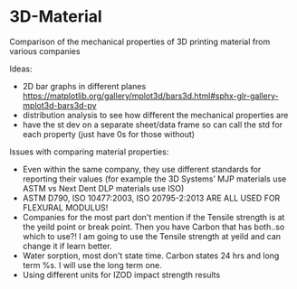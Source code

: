 # 3D-Material
Comparison of the mechanical properties of 3D printing material from various companies

Ideas: 
- 2D bar graphs in different planes https://matplotlib.org/gallery/mplot3d/bars3d.html#sphx-glr-gallery-mplot3d-bars3d-py
- distribution analysis to see how different the mechanical properties are
- have the st dev on a separate sheet/data frame so can call the std for each property (just have 0s for those without)

Issues with comparing material properties: 
- Even within the same company, they use different standards for reporting their values (for example the 3D Systems’ MJP materials use ASTM vs Next Dent DLP materials use ISO)
- ASTM D790, ISO 10477:2003, ISO 20795-2:2013 ARE ALL USED FOR FLEXURAL MODULUS! 
- Companies for the most part don't mention if the Tensile strength is at the yeild point or break point. Then you have Carbon that has both..so which to use?! I am going to use the Tensile strength at yeild and can change it if learn better.
- Water sorption, most don't state time. Carbon states 24 hrs and long term %s. I will use the long term one.
- Using different units for IZOD impact strength results

